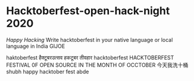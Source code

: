 # Hacktoberfest-open-hack-night 2020
*Happy Hacking*
Write hacktoberfest in your native language or local language in India
GIJOE


haktoberfest
हैक्टूबरउत्सव
हकटूबर तीवहार 
hacktoberfest
HACKTOBERFEST FESTIVAL 0F OPEN SOURCE IN THE MONTH OF OCCTOBER
今天我洗十桶
shubh happy hacktober fest
abde
